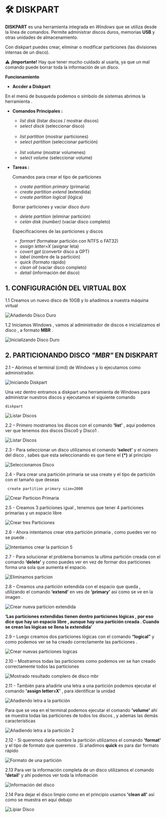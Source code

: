 #
# 🛠️ DISKPART

**DISKPART** es una herramienta integrada en *Windows* que se utiliza desde la línea de comandos. Permite administrar discos duros, memorias **USB** y otras unidades de almacenamiento.

Con diskpart puedes crear, eliminar o modificar particiones (las divisiones internas de un disco).

⚠️ **¡Importante!** Hay que tener mucho cuidado al usarla, ya que un mal comando puede borrar toda la información de un disco.

**Funcionamiento**
<br>

- **Accder a Diskpart**

En el menú de busqueda podemos o símbolo de sistemas abrimos la herramienta .

- **Comandos Principales :**

    - *list disk* (listar discos / mostrar discos)
    - *select disck* (seleccionar disco)
    <br>

    - *list partition* (mostrar particiones)
    - *select partition* (seleccionar partición)
    <br>

    - *list volume* (mostrar volumenes)
    - *select volume* (seleccionar volume)

- **Tareas :**

    Comandos para crear el tipo de particiones 

    - *create partition primary* (primaria)
    - *create partition extend* (extendida)
    - *create partition logical* (lógica)

    Borrar particiones y vaciar disco duro 

    - *delete partition* (eliminar partición)
    - *celan disk (number)* (vaciar disco completo)

    Especificaciones de las particiones y discos

    - *formart* (formatear partición con NTFS o FAT32)
    - *assign letter=X* (asignar leta)
    - *covert gpt* (convertir disco a GPT)
    - *label* (nombre de la partición)
    - *quick* (formato rápido)
    - *clean all* (vaciar disco completo)
    - *detail* (información del disco)

##
## 1. CONFIGURACIÓN DEL VIRTUAL BOX

1.1 Creamos un nuevo disco de 10GB y lo añadimos a nuestra máquina virtual 

![Añadiendo Disco Duro](./img_diskpart/virtualbox1.png)


1.2 Iniciamos Windows , vamos al administrador de discos e inicializamos el disco , a formato **MBR** .

![Inicializando Disco Duro](./img_diskpart/virtualbox2.png)

##
## 2. PARTICIONANDO DISCO *"MBR"* EN DISKPART

2.1 – Abrimos el terminal (cmd) de Windows y lo ejecutamos como administrador.

![Iniciando Diskpart](./img_diskpart/diskpart_1.png)

Una vez dentro entramos a diskpart una herramienta de Windows para administrar nuestros discos y ejecutamos el siguiente comando 

~~~~~~~~
diskpart
~~~~~~~~

![Listar Discos](./img_diskpart/diskpart_2.png)

2.2 – Primero mostramos los discos con el comando **‘list’** , aquí podemos ver que tenemos dos discos Disco0 y Disco1 .


![Listar Discos](./img_diskpart/diskpart_3.png)

2.3 - Para seleccionar un disco utilizamos el comando **‘select’** y el número del disco , sabes que esta seleccionando es que tiene el **(*)** al principio

![Seleccionamos Disco](./img_diskpart/diskpart_3.png)

2.4 - Para crear una partición primaria se usa create y el tipo de partición con el tamaño que deseas 
~~~~~~~~
 create partition primary size=2000
~~~~~~~~

![Crear Particion Primaria](./img_diskpart/diskpart_4.png)

2.5 - Creamos 3 particiones igual , tenemos que tener 4 particiones primarias y un espacio libre 

![Crear tres Particiones](./img_diskpart/diskpart_5.png)

2.6 - Ahora intentamos crear otra partición primaria , como puedes ver no se puede .

![Intentamos crear la particion 5](./img_diskpart/diskpart_6.png)

2.7 -  Para solucionar el problema borramos la ultima partición creada con el comando **‘delete’** y como puedes ver en vez de formar dos particiones forma una sola que aumenta el espacio.

![Eliminamos particion](./img_diskpart/diskpart_7.png)

2.8 – Creamos una partición extendida con el espacio que queda , utilizando el comando **‘extend’** en ves de **‘primary’** así como se ve en la imagen .

![Crear nueva particion extendida](./img_diskpart/diskpart_8.png)

**‘Las particiones extendidas tienen dentro particiones lógicas , por eso dice que hay un espacio libre , aunque hay una partición creada . Cuando se crean las lógicas se llena la extendida’**


2.9 – Luego creamos dos particiones lógicas con el comando **“logical”** y como podemos ver se ha creado correctamente las particiones .

![Crear nuevas particiones logicas](./img_diskpart/diskpart_9.png)

2.10 – Mostramos todas las particiones como podemos ver se han creado correctamente todos las particiones

![Mostrado resultado complero de disco mbr](./img_diskpart/diskpart_10.png)

2.11 -  También para añadirle una letra a una partición podemos ejecutar el comando **'assign letter=X'** , para identificar la unidad

![Añadiendo letra a la partición](./img_diskpart/diskpart_11.png)

Para que se vea en el terminal podemos ejecutar el comando **'volume'** ahí se muestra todas las particiones de todos los discos , y ademas las demás características 

![Añadiendo letra a la partición 2](./img_diskpart/diskpart_12.png)


2.12 - Si queremos darle nombre la partición utilizamos el comando **'format'** y el tipo de formato que queremos . Si añadimos **quick** es para dar formato rápido 

![Formato de una partición](./img_diskpart/diskpart_13.png)

2.13 Para ver la información completa de un disco utilizamos el comando **'detail'** y ahí podemos ver toda la infomación 

![Información del disco](./img_diskpart/diskpart_14.png)

2.14 Para dejar el disco limpio como en el principio usamos **'clean all'** así como se muestra en aquí debajo 

![Lipiar Disco](./img_diskpart/diskpart_15.png)
